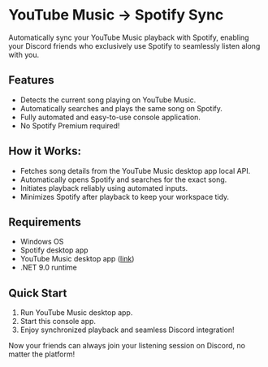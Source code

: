 # YouTube Music → Spotify Sync

Automatically sync your YouTube Music playback with Spotify, enabling your Discord friends who exclusively use Spotify to seamlessly listen along with you.

## Features
- Detects the current song playing on YouTube Music.
- Automatically searches and plays the same song on Spotify.
- Fully automated and easy-to-use console application.
- No Spotify Premium required!

## How it Works:

- Fetches song details from the YouTube Music desktop app local API.
- Automatically opens Spotify and searches for the exact song.
- Initiates playback reliably using automated inputs.
- Minimizes Spotify after playback to keep your workspace tidy.

## Requirements
- Windows OS
- Spotify desktop app
- YouTube Music desktop app ([link](https://github.com/th-ch/youtube-music))
- .NET 9.0 runtime

## Quick Start
1. Run YouTube Music desktop app.
2. Start this console app.
3. Enjoy synchronized playback and seamless Discord integration!

Now your friends can always join your listening session on Discord, no matter the platform!

